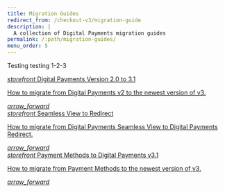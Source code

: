 ```yaml
---
title: Migration Guides
redirect_from: /checkout-v3/migration-guide
description: |
  A collection of Digital Payments migration guides
permalink: /:path/migration-guides/
menu_order: 5
---
```


Testing testing 1-2-3

<div class="row mt-4">
    <div class="col-xl-4 col-lg-4 d-flex">
       <a href="/checkout-v3/migration-guide-v2-v3" class="cards cards-primary">
         <span class="cards-icon">
            <i class="material-icons-outlined">
                storefront
            </i>
         </span>
         <span class="cards-content">
            <span class="h4">Digital Payments Version 2.0 to 3.1</span>
            <span>
               <p>How to migrate from Digital Payments v2 to the newest version of v3.</p>
            </span>
         </span>
         <i class="material-icons">arrow_forward</i>
      </a>
    </div>
    <div class="col-xl-4 col-lg-4 d-flex">
       <a href="/checkout-v3/get-started/display-payment-ui/ui-migration/" class="cards cards-primary">
         <span class="cards-icon">
            <i class="material-icons-outlined">
                storefront
            </i>
         </span>
         <span class="cards-content">
            <span class="h4">Seamless View to Redirect</span>
            <span>
               <p>How to migrate from Digital Payments Seamless View to Digital Payments Redirect.</p>
            </span>
         </span>
         <i class="material-icons">arrow_forward</i>
      </a>
    </div>
    <div class="col-xl-4 col-lg-4 d-flex">
       <a href="/checkout-v3/migration-guides/migration-guide-v1-v3" class="cards cards-primary">
         <span class="cards-icon">
            <i class="material-icons-outlined">
                storefront
            </i>
         </span>
         <span class="cards-content">
            <span class="h4">Payment Methods to Digital Payments v3.1</span>
            <span>
               <p>How to migrate from Payment Methods to the newest version of v3.</p>
            </span>
         </span>
         <i class="material-icons">arrow_forward</i>
      </a>
    </div>
</div>
